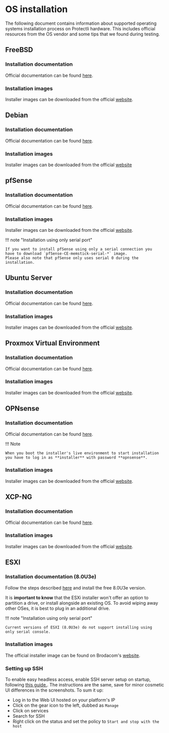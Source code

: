 # OS installation

The following document contains information about supported operating systems
installation process on Protectli hardware. This includes official
resources from the OS vendor and some tips that we found during testing.

## FreeBSD

### Installation documentation

Official documentation can be found
[here](https://docs.freebsd.org/en/books/handbook/bsdinstall/).

### Installation images

Installer images can be downloaded from the official
[website](https://www.freebsd.org/where/).

## Debian

### Installation documentation

Official documentation can be found
[here](https://www.debian.org/releases/stable/amd64/).

### Installation images

Installer images can be downloaded from the official
[website](https://cdimage.debian.org/debian-cd/current/amd64/iso-dvd/)

## pfSense

### Installation documentation

Official documentation can be found
[here](https://docs.netgate.com/pfsense/en/latest/install/index.html).

### Installation images

Installer images can be downloaded from the official
[website](https://atxfiles.netgate.com/mirror/downloads/).

!!! note "Installation using only serial port"

    If you want to install pfSense using only a serial connection you
    have to download `pfSense-CE-memstick-serial-*` image.
    Please also note that pfSense only uses serial 0 during the installation.

## Ubuntu Server

### Installation documentation

Official documentation can be found
[here](https://ubuntu.com/tutorials/install-ubuntu-server#1-overview).

### Installation images

Installer images can be downloaded from the official
[website](https://ubuntu.com/download/server).

## Proxmox Virtual Environment

### Installation documentation

Official documentation can be found
[here](https://proxmox.com/en/products/proxmox-virtual-environment/get-started).

### Installation images

Installer images can be downloaded from the official
[website](https://proxmox.com/en/downloads/proxmox-virtual-environment/iso).

## OPNsense

### Installation documentation

Official documentation can be found
[here](https://docs.opnsense.org/manual/install.html).

!!! Note

    When you boot the installer's live environment to start installation
    you have to log in as **installer** with password **opnsense**.

### Installation images

Installer images can be downloaded from the official
[website](https://opnsense.org/download/).

## XCP-NG

### Installation documentation

Official documentation can be found
[here](https://docs.xcp-ng.org/installation/install-xcp-ng/).

### Installation images

Installer images can be downloaded from the official
[website](https://updates.xcp-ng.org/isos/).

## ESXI

### Installation documentation (8.0U3e)

Follow the steps described
[here](https://www.servethehome.com/broadcom-vmware-esxi-8-0u3e-now-has-a-free-version/)
and install the free 8.0U3e version.

It is **important to know** that the ESXi installer won't offer an option to
partition a drive, or install alongside an existing OS. To avoid wiping away
other OSes, it is best to plug in an additional drive.

!!! note "Installation using only serial port"

    Current versions of ESXI (8.0U3e) do not support installing using
    only serial console.

### Installation images

The official installer image can be found on Brodacom's
[website](https://support.broadcom.com/group/ecx/free-downloads).

### Setting up SSH

To enable easy headless access, enable SSH server setup on startup, following
[this guide.](https://phoenixnap.com/kb/esxi-enable-ssh). The instructions are
the same, save for minor cosmetic UI differences in the screenshots. To sum it
up:

* Log in to the Web UI hosted on your platform's IP
* Click on the gear icon to the left, dubbed as `Manage`
* Click on services
* Search for SSH
* Right click on the status and set the policy to `Start and stop with the
  host`
